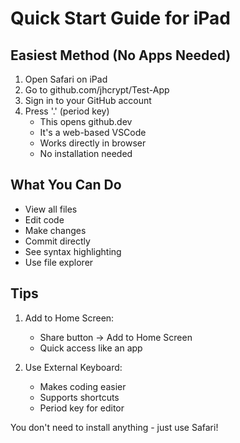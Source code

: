 # Quick Start Guide for iPad

## Easiest Method (No Apps Needed)
1. Open Safari on iPad
2. Go to github.com/jhcrypt/Test-App
3. Sign in to your GitHub account
4. Press '.' (period key)
   - This opens github.dev
   - It's a web-based VSCode
   - Works directly in browser
   - No installation needed

## What You Can Do
- View all files
- Edit code
- Make changes
- Commit directly
- See syntax highlighting
- Use file explorer

## Tips
1. Add to Home Screen:
   - Share button → Add to Home Screen
   - Quick access like an app

2. Use External Keyboard:
   - Makes coding easier
   - Supports shortcuts
   - Period key for editor

You don't need to install anything - just use Safari!
